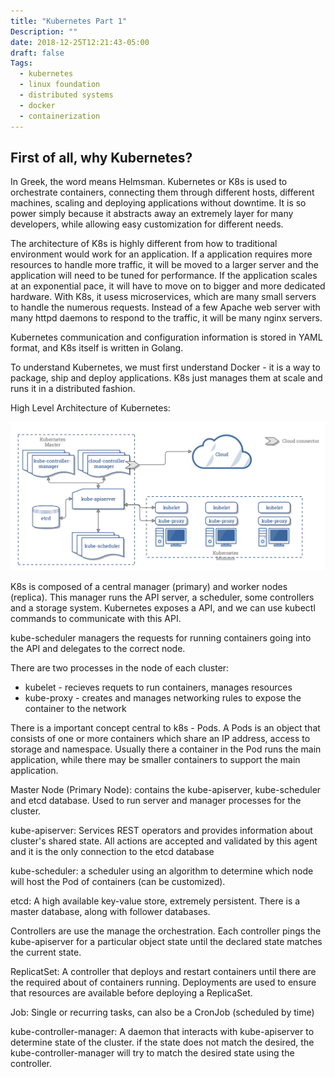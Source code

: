 ```yaml
---
title: "Kubernetes Part 1"
Description: ""
date: 2018-12-25T12:21:43-05:00
draft: false
Tags:
  - kubernetes
  - linux foundation
  - distributed systems
  - docker
  - containerization
---
```


## First of all, why Kubernetes?
In Greek, the word means Helmsman.
Kubernetes or K8s is used to orchestrate containers, connecting them through different hosts, different machines, scaling and deploying applications without downtime. It is so power simply because it abstracts away an extremely layer for many developers, while allowing easy customization for different needs. 

The architecture of K8s is highly different from how to traditional environment would work for an application. If a application requires more resources to handle more traffic, it will be moved to a larger server and the application will need to be tuned for performance. If the application scales at an exponential pace, it will have to move on to bigger and more dedicated hardware. With K8s, it usess microservices, which are many small servers to handle the numerous requests. Instead of a few Apache web server with many httpd daemons to respond to the traffic, it will be many nginx servers.

Kubernetes communication and configuration information is stored in YAML format, and K8s itself is written in Golang.

To understand Kubernetes, we must first understand Docker - it is a way to package, ship and deploy applications. K8s just manages them at scale and runs it in a distributed fashion.

High Level Architecture of Kubernetes:

![Image of Working](https://raw.githubusercontent.com/roberthluo/roberthluo.com/master/static/img/blog/kubernetes-series/kubernetes-architecture.png)


K8s is composed of a central manager (primary) and worker nodes (replica). This manager runs the API server, a scheduler, some controllers and a storage system.
Kubernetes exposes a API, and we can use kubectl commands to communicate with this API.

kube-scheduler managers the requests for running containers going into the API and delegates to the correct node.

There are two processes in the node of each cluster:

* kubelet - recieves requets to run containers, manages resources
* kube-proxy - creates and manages networking rules to expose the container to the network

There is a important concept central to k8s - Pods. A Pods is an object that consists of one or more containers which share an IP address, access to storage and namespace. Usually there a container in the Pod runs the main application, while there may be smaller containers to support the main application.

Master Node (Primary Node):
contains the kube-apiserver, kube-scheduler and etcd database. Used to run server and manager processes for the cluster.

kube-apiserver:
Services REST operators and provides information about cluster's shared state. All actions are accepted and validated by this agent and it is the only connection to the etcd database

kube-scheduler:
a scheduler using an algorithm to determine which node will host the Pod of containers (can be customized).

etcd:
A high available key-value store, extremely persistent. There is a master database, along with follower databases.

Controllers are use the manage the orchestration. Each controller pings the kube-apiserver for a particular object state until the declared state matches the current state.

ReplicatSet:
A controller that deploys and restart containers until there are the required about of containers running. Deployments are used to ensure that resources are available before deploying a ReplicaSet.

Job:
Single or recurring tasks, can also be a CronJob (scheduled by time)

kube-controller-manager:
A daemon that interacts with kube-apiserver to determine state of the cluster. if the state does not match the desired, the kube-controller-manager will try to match the desired state using the controller.


